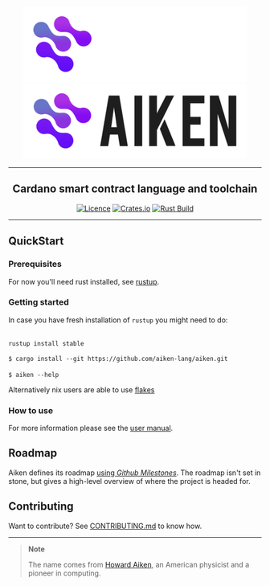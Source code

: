 <div align="center">
  <img src="https://raw.githubusercontent.com/aiken-lang/branding/main/assets/logo-light.png?sanitize=true#gh-dark-mode-only" alt="Aiken" height="150" />
  <img src="https://raw.githubusercontent.com/aiken-lang/branding/main/assets/logo-dark.png?sanitize=true#gh-light-mode-only" alt="Aiken" height="150" />
  <hr />
    <h2 align="center" style="border-bottom: none">Cardano smart contract language and toolchain</h2>

[![Licence](https://img.shields.io/github/license/aiken-lang/aiken)](https://github.com/aiken-lang/aiken/blob/main/LICENSE)
[![Crates.io](https://img.shields.io/crates/v/aiken)](https://crates.io/crates/aiken)
[![Rust Build](https://github.com/aiken-lang/aiken/actions/workflows/rust.yml/badge.svg?branch=main)](https://github.com/aiken-lang/aiken/actions/workflows/rust.yml)

  <hr/>
</div>

## QuickStart

### Prerequisites

For now you'll need rust installed, see [rustup](https://rustup.rs).

### Getting started

In case you have fresh installation of `rustup` you might need to do:

```console

rustup install stable

```

```console
$ cargo install --git https://github.com/aiken-lang/aiken.git

$ aiken --help
```

Alternatively nix users are able to use [flakes](https://aiken-lang.org/getting-started#from-nix-flakes)

### How to use

For more information please see the [user manual](https://aiken-lang.org).

## Roadmap

Aiken defines its roadmap [using _Github Milestones_](https://aiken-lang.org/#roadmap).
The roadmap isn't set in stone, but gives a high-level overview of where the project is headed for.

## Contributing

Want to contribute? See [CONTRIBUTING.md](./CONTRIBUTING.md) to know how.

---

> **Note**
>
> The name comes from [Howard Aiken](https://en.wikipedia.org/wiki/Howard_H._Aiken), an American physicist and a pioneer in computing.

